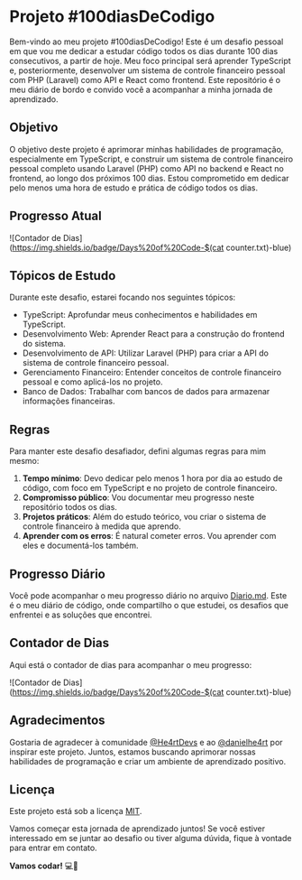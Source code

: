 # Projeto #100diasDeCodigo

Bem-vindo ao meu projeto #100diasDeCodigo! Este é um desafio pessoal em que vou me dedicar a estudar código todos os dias durante 100 dias consecutivos, a partir de hoje. Meu foco principal será aprender TypeScript e, posteriormente, desenvolver um sistema de controle financeiro pessoal com PHP (Laravel) como API e React como frontend. Este repositório é o meu diário de bordo e convido você a acompanhar a minha jornada de aprendizado.

## Objetivo

O objetivo deste projeto é aprimorar minhas habilidades de programação, especialmente em TypeScript, e construir um sistema de controle financeiro pessoal completo usando Laravel (PHP) como API no backend e React no frontend, ao longo dos próximos 100 dias. Estou comprometido em dedicar pelo menos uma hora de estudo e prática de código todos os dias.

## Progresso Atual

![Contador de Dias](https://img.shields.io/badge/Days%20of%20Code-$(cat counter.txt)-blue)

## Tópicos de Estudo

Durante este desafio, estarei focando nos seguintes tópicos:

- TypeScript: Aprofundar meus conhecimentos e habilidades em TypeScript.
- Desenvolvimento Web: Aprender React para a construção do frontend do sistema.
- Desenvolvimento de API: Utilizar Laravel (PHP) para criar a API do sistema de controle financeiro pessoal.
- Gerenciamento Financeiro: Entender conceitos de controle financeiro pessoal e como aplicá-los no projeto.
- Banco de Dados: Trabalhar com bancos de dados para armazenar informações financeiras.

## Regras

Para manter este desafio desafiador, defini algumas regras para mim mesmo:

1. **Tempo mínimo**: Devo dedicar pelo menos 1 hora por dia ao estudo de código, com foco em TypeScript e no projeto de controle financeiro.
2. **Compromisso público**: Vou documentar meu progresso neste repositório todos os dias.
3. **Projetos práticos**: Além do estudo teórico, vou criar o sistema de controle financeiro à medida que aprendo.
4. **Aprender com os erros**: É natural cometer erros. Vou aprender com eles e documentá-los também.

## Progresso Diário

Você pode acompanhar o meu progresso diário no arquivo [Diario.md](Diario.md). Este é o meu diário de código, onde compartilho o que estudei, os desafios que enfrentei e as soluções que encontrei.

## Contador de Dias

Aqui está o contador de dias para acompanhar o meu progresso:

![Contador de Dias](https://img.shields.io/badge/Days%20of%20Code-$(cat counter.txt)-blue)

## Agradecimentos

Gostaria de agradecer à comunidade [@He4rtDevs](https://twitter.com/He4rtDevs) e ao [@danielhe4rt](https://twitter.com/danielhe4rt) por inspirar este projeto. Juntos, estamos buscando aprimorar nossas habilidades de programação e criar um ambiente de aprendizado positivo.

## Licença

Este projeto está sob a licença [MIT](LICENSE).

Vamos começar esta jornada de aprendizado juntos! Se você estiver interessado em se juntar ao desafio ou tiver alguma dúvida, fique à vontade para entrar em contato.

**Vamos codar!** 💻🚀
